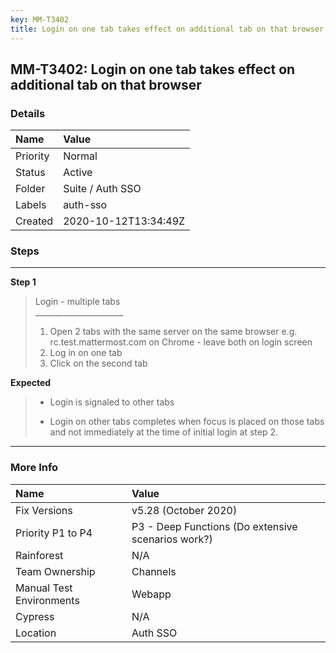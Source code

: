 ```yaml
---
key: MM-T3402
title: Login on one tab takes effect on additional tab on that browser
---
```


## MM-T3402: Login on one tab takes effect on additional tab on that browser

### Details

| Name     | Value                |
| :------- | :------------------- |
| Priority | Normal               |
| Status   | Active               |
| Folder   | Suite / Auth SSO     |
| Labels   | auth-sso             |
| Created  | 2020-10-12T13:34:49Z |

### Steps

<hr/>

**Step 1**

> <article>Login - multiple tabs<br>______________________<ol><li>Open 2 tabs with the same server on the same browser e.g. rc.test.mattermost.com on Chrome - leave both on login screen</li><li>Log in on one tab</li><li>Click on the second tab&nbsp;</li></ol></article>

**Expected**

> <article><ul><li><p data-pm-slice='1 1 ["bulletList",null,"listItem",null]'>Login is signaled to other tabs</p></li><li><p>Login on other tabs completes when focus is placed on those tabs and not immediately at the time of initial login at step 2.</p></li></ul></article>

<hr/>

### More Info

| Name                     | Value                                              |
| :----------------------- | :------------------------------------------------- |
| Fix Versions             | v5.28 (October 2020)                               |
| Priority P1 to P4        | P3 - Deep Functions (Do extensive scenarios work?) |
| Rainforest               | N/A                                                |
| Team Ownership           | Channels                                           |
| Manual Test Environments | Webapp                                             |
| Cypress                  | N/A                                                |
| Location                 | Auth SSO                                           |
